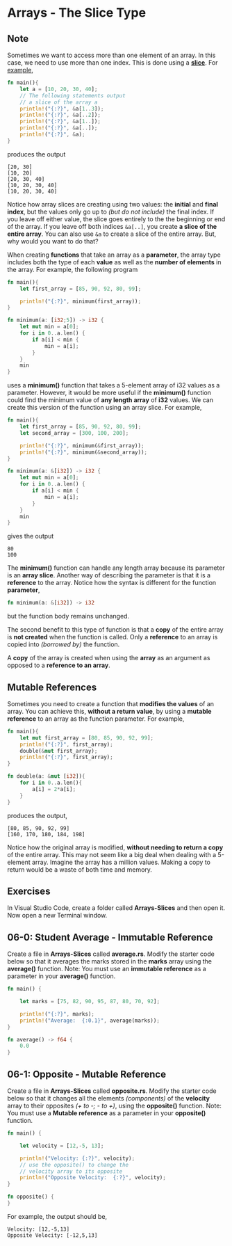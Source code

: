# Arrays - The Slice Type

## Note

Sometimes we want to access more than one element of an array.  In this case, we need to use more than one index.  This is done using a [**slice**](https://doc.rust-lang.org/book/ch04-03-slices.html#other-slices). For [example](https://play.rust-lang.org/?version=stable&mode=debug&edition=2021&gist=a9564d53609a6e688cc81eb1e6013c56),

```rust
fn main(){
    let a = [10, 20, 30, 40];
    // The following statements output
    // a slice of the array a
    println!("{:?}", &a[1..3]);
    println!("{:?}", &a[..2]);
    println!("{:?}", &a[1..]);
    println!("{:?}", &a[..]);
    println!("{:?}", &a);
}
```

produces the output

```
[20, 30]
[10, 20]
[20, 30, 40]
[10, 20, 30, 40]
[10, 20, 30, 40]
```

Notice how array slices are creating using two values: the **initial** and **final index**, but the values only go up to *(but do not include)* the final index.  If you leave off either value, the slice goes entirely to the the beginning or end of the array.  If you leave off both indices ```&a[..]```, you create **a slice of the entire array**.  You can also use ```&a``` to create a slice of the entire array.  But, why would you want to do that?

When creating **functions** that take an array as a **parameter**, the array type includes both the type of each **value** as well as the **number of elements** in the array.  For example, the following program

```rust
fn main(){
    let first_array = [85, 90, 92, 80, 99];

    println!("{:?}", minimum(first_array));
}

fn minimum(a: [i32;5]) -> i32 {
    let mut min = a[0];
    for i in 0..a.len() {
        if a[i] < min {
            min = a[i];
        }
    }
    min
}
```

uses a **minimum()** function that takes a 5-element array of i32 values as a parameter. However, it would be more useful if the **minimum()** function could find the minimum value of **any length array** of **i32** values.  We can create this version of the function using an array slice.  For example,

```rust
fn main(){
    let first_array = [85, 90, 92, 80, 99];
    let second_array = [300, 100, 200];

    println!("{:?}", minimum(&first_array));
    println!("{:?}", minimum(&second_array));
}

fn minimum(a: &[i32]) -> i32 {
    let mut min = a[0];
    for i in 0..a.len() {
        if a[i] < min {
            min = a[i];
        }
    }
    min
}
```

gives the output

```
80
100
```

The **minimum()** function can handle any length array because its parameter is an **array slice**.  Another way of describing the parameter is that it is a **reference** to the array.  Notice how the syntax is different for the function **parameter**,

```rust
fn minimum(a: &[i32]) -> i32
```

but the function body remains unchanged.

The second benefit to this type of function is that a **copy** of the entire array is **not created** when the function is called.  Only a **reference** to an array is copied into *(borrowed by)* the function.

A **copy** of the array is created when using the **array** as an argument as opposed to a **reference to an array**.

## Mutable References

Sometimes you need to create a function that **modifies the values** of an array.  You can achieve this, **without a return value**, by using a **mutable reference** to an array as the function parameter.  For example,

```rust
fn main(){
    let mut first_array = [80, 85, 90, 92, 99];
    println!("{:?}", first_array);
    double(&mut first_array);
    println!("{:?}", first_array);
}

fn double(a: &mut [i32]){
    for i in 0..a.len(){
        a[i] = 2*a[i];
    }
}
```

produces the output,

```
[80, 85, 90, 92, 99]
[160, 170, 180, 184, 198]
```

Notice how the original array is modified, **without needing to return a copy** of the entire array.  This may not seem like a big deal when dealing with a 5-element array.  Imagine the array has a million values.  Making a copy to return would be a waste of both time and memory.

## Exercises

In Visual Studio Code, create a folder called **Arrays-Slices** and then open it. Now open a new Terminal window. 

## 06-0: Student Average - Immutable Reference

Create a file in **Arrays-Slices** called **average.rs**.  Modify the starter code below so that it averages the marks stored in the **marks** array using the **average()** function. Note:  You must use an **immutable reference** as a parameter in your **average()** function.

```rust
fn main() {

	let marks = [75, 82, 90, 95, 87, 80, 70, 92];

	println!("{:?}", marks);
	println!("Average:  {:0.1}", average(marks));
}

fn average() -> f64 {
    0.0
}
```

## 06-1: Opposite - Mutable Reference

Create a file in **Arrays-Slices** called **opposite.rs**.  Modify the starter code below so that it changes all the elements *(components)* of the **velocity** array to their opposites *(+ to -; - to +)*, using the **opposite()** function. Note:  You must use a **Mutable reference** as a parameter in your **opposite()** function.

```rust
fn main() {

	let velocity = [12,-5, 13];

	println!("Velocity: {:?}", velocity);
    // use the opposite() to change the
    // velocity array to its opposite
	println!("Opposite Velocity:  {:?}", velocity);
}

fn opposite() {
}
```

For example, the output should be,

```
Velocity: [12,-5,13]
Opposite Velocity: [-12,5,13]
```